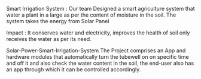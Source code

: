 Smart Irrigation System : Our team Designed a smart agriculture system that water a plant in a large as per the content of moisture in the soil. The system takes the energy from Solar Panel

Impact : It conserves water and electricity, improves the health of soil only receives the water as per its need.



Solar-Power-Smart-Irrigation-System
The Project comprises an App and hardware modules that automatically turn the tubewell on on specific time and off it and also check the water content in the soil, the end-user also has an app through which it can be controlled accordingly.

